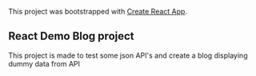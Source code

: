This project was bootstrapped with [Create React App](https://github.com/facebook/create-react-app).

## React Demo Blog project

This project is made to test some json API's and create a blog displaying dummy data from API


